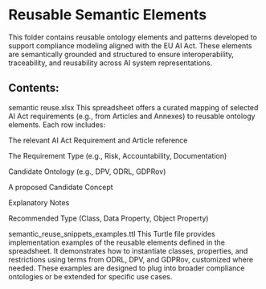 # Reusable Semantic Elements
This folder contains reusable ontology elements and patterns developed to support compliance modeling aligned with the EU AI Act. These elements are semantically grounded and structured to ensure interoperability, traceability, and reusability across AI system representations.

## Contents:

semantic reuse.xlsx
This spreadsheet offers a curated mapping of selected AI Act requirements (e.g., from Articles and Annexes) to reusable ontology elements. Each row includes:

The relevant AI Act Requirement and Article reference

The Requirement Type (e.g., Risk, Accountability, Documentation)

Candidate Ontology (e.g., DPV, ODRL, GDPRov)

A proposed Candidate Concept

Explanatory Notes

Recommended Type (Class, Data Property, Object Property)

semantic_reuse_snippets_examples.ttl
This Turtle file provides implementation examples of the reusable elements defined in the spreadsheet. It demonstrates how to instantiate classes, properties, and restrictions using terms from ODRL, DPV, and GDPRov, customized where needed. These examples are designed to plug into broader compliance ontologies or be extended for specific use cases.
